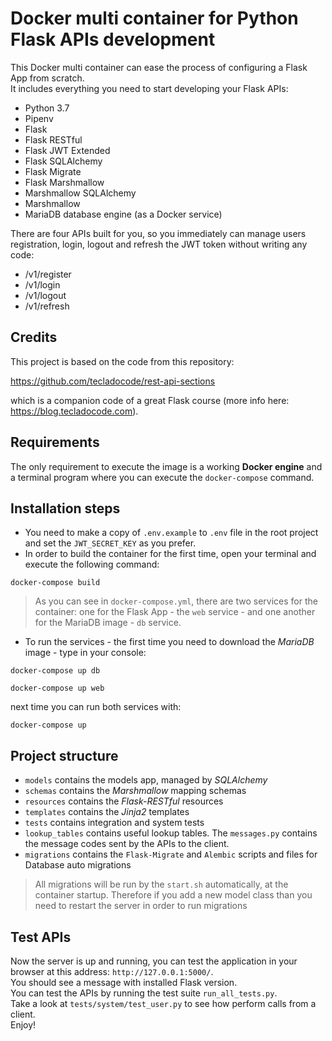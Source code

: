 # Docker multi container for Python Flask APIs development

This Docker multi container can ease the process of configuring a Flask App from scratch. <br>
It includes everything you need to start developing your Flask APIs:

- Python 3.7
- Pipenv
- Flask
- Flask RESTful
- Flask JWT Extended
- Flask SQLAlchemy
- Flask Migrate 
- Flask Marshmallow
- Marshmallow SQLAlchemy
- Marshmallow
- MariaDB database engine (as a Docker service) 

There are four APIs built for you, so you immediately can manage users registration, login, logout and refresh the JWT token without writing any code:

- /v1/register
- /v1/login
- /v1/logout
- /v1/refresh

## Credits

This project is based on the code from this repository:

https://github.com/tecladocode/rest-api-sections

which is a companion code of a great Flask course (more info here: https://blog.tecladocode.com).

## Requirements

The only requirement to execute the image is a working <b>Docker engine</b>
and a terminal program where you can execute the `docker-compose` command.

## Installation steps

- You need to make a copy of `.env.example` to `.env` file in the root project and set the `JWT_SECRET_KEY` as you prefer. <br>
- In order to build the container for the first time, open your terminal and execute the following command:

```
docker-compose build
```

> As you can see in `docker-compose.yml`, there are two services for the container: one for the Flask App - the  `web` 
service - and one another for the MariaDB image -  `db` service. <br> 

- To run the services - the first time you need to download the *MariaDB* image - type in your console:

```
docker-compose up db

docker-compose up web
```

next time you can run both services with:

```
docker-compose up
```


## Project structure 

- `models` contains the models app, managed by *SQLAlchemy*
- `schemas` contains the *Marshmallow* mapping schemas
- `resources` contains the *Flask-RESTful* resources
- `templates` contains the *Jinja2* templates
- `tests` contains integration and system tests
- `lookup_tables` contains useful lookup tables. The `messages.py` contains the message codes sent by the APIs to the client.
- `migrations` contains the `Flask-Migrate` and `Alembic` scripts and files for Database auto migrations 

> All migrations will be run by the `start.sh`
automatically, at the container startup. Therefore if you add a new model class than you need to restart the server in order to run migrations 


## Test APIs 

Now the server is up and running, you can test the application in your browser at this address: `http://127.0.0.1:5000/`. <br> 
You should see a message with installed Flask version.<br>
You can test the APIs by running the test suite `run_all_tests.py`. <br>
Take a look at `tests/system/test_user.py` to see how perform calls from a client. <br> 
Enjoy!
